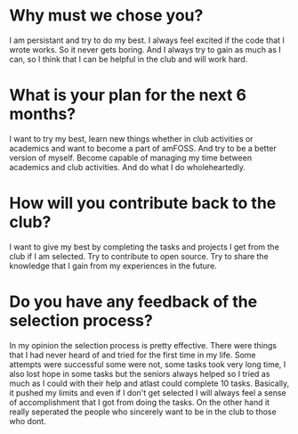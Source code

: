<HTML>
<Body>
<h1>Why must we chose you?</h1>
<p>I am persistant and try to do my best. I always feel excited if the code that I wrote works. So it never gets boring. And I always try to gain as much as I can,  so I think that I can be helpful in the club and will work hard. </p>

<h1>What is your plan for the next 6 months?</h1>
<p>I want to try my best, learn new things whether in club activities or academics and want to become a part of amFOSS. And try to be a better version of myself. Become capable of managing my time between academics and club activities. And do what I do wholeheartedly.</p>

<h1>How will you contribute back to the club?</h1>
<p>I want to give my best by completing the tasks and projects I get from the club if I am selected. Try to contribute to open source. Try to share the knowledge that I gain from my experiences in the future.</p>

<h1>Do you have any feedback of the selection process?</h1>
<p>In my opinion the selection process is pretty effective. There were things that I had never heard of and tried for the first time in my life. Some attempts were successful some were not, some tasks took very long time, I also lost hope in some tasks but the seniors always helped so I tried as much as I could with their help and atlast could complete 10 tasks. Basically, it pushed my limits and even if I don't get selected I will always feel a sense of accomplishment that I got from doing the tasks. On the other hand it really seperated the people who sincerely want to be in the club to those who dont.</p>
</Body>
</HTML>

